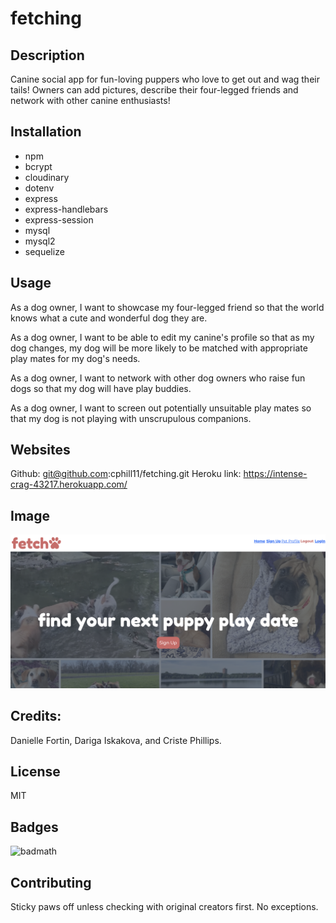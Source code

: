 # fetching

## Description
Canine social app for fun-loving puppers who love to get out and wag their tails!  Owners can add pictures, describe their four-legged friends and network with other canine enthusiasts!

## Installation
* npm
* bcrypt
* cloudinary
* dotenv
* express
* express-handlebars
* express-session
* mysql
* mysql2
* sequelize

## Usage
As a dog owner, I want to showcase my four-legged friend so that the world knows what a cute and wonderful dog they are.

As a dog owner, I want to be able to edit my canine's profile so that as my dog changes, my dog will be more likely to be matched with appropriate play mates for my dog's needs.

As a dog owner, I want to network with other dog owners who raise fun dogs so that my dog will have play buddies. 

As a dog owner, I want to screen out potentially unsuitable play mates so that my dog is not playing with unscrupulous companions.


## Websites
Github: git@github.com:cphill11/fetching.git
Heroku link: https://intense-crag-43217.herokuapp.com/


## Image

![Screenshot](/public/template/assets/images/fetch-screenshot.png)

## Credits:

Danielle Fortin, Dariga Iskakova, and Criste Phillips.

## License
MIT

## Badges
![badmath](https://img.shields.io/github/languages/top/nielsenjared/badmath)

## Contributing
Sticky paws off unless checking with original creators first.  No exceptions.